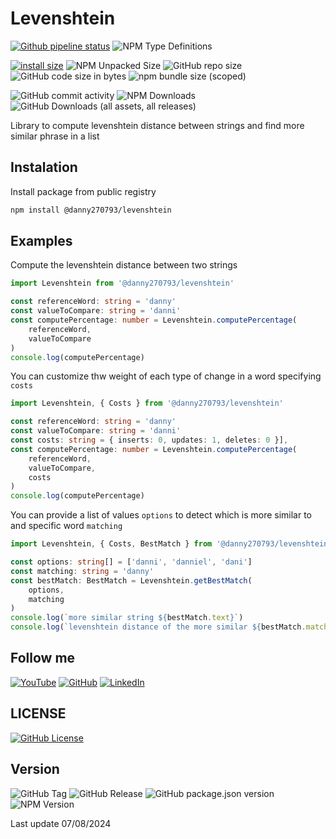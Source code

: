 # Levenshtein

[![Github pipeline status](https://github.com/danny270793/NodeLevenshtein/actions/workflows/releaser.yaml/badge.svg)](https://github.com/danny270793/NodeLevenshtein/actions/workflows/releaser.yaml)
![NPM Type Definitions](https://img.shields.io/npm/types/@danny270793/levenshtein)

[![install size](https://packagephobia.com/badge?p=@danny270793/levenshtein)](https://packagephobia.com/result?p=@danny270793/levenshtein)
![NPM Unpacked Size](https://img.shields.io/npm/unpacked-size/@danny270793/levenshtein)
![GitHub repo size](https://img.shields.io/github/repo-size/danny270793/NodeLevenshtein)
![GitHub code size in bytes](https://img.shields.io/github/languages/code-size/danny270793/NodeLevenshtein)
![npm bundle size (scoped)](https://img.shields.io/bundlephobia/min/@danny270793/levenshtein)

![GitHub commit activity](https://img.shields.io/github/commit-activity/m/danny270793/NodeLevenshtein)
![NPM Downloads](https://img.shields.io/npm/dy/@danny270793/levenshtein)
![GitHub Downloads (all assets, all releases)](https://img.shields.io/github/downloads/danny270793/NodeLevenshtein/total)

Library to compute levenshtein distance between strings and find more similar phrase in a list 

## Instalation

Install package from public registry

```bash
npm install @danny270793/levenshtein
```

## Examples

Compute the levenshtein distance between two strings

```ts
import Levenshtein from '@danny270793/levenshtein'

const referenceWord: string = 'danny'
const valueToCompare: string = 'danni'
const computePercentage: number = Levenshtein.computePercentage(
    referenceWord,
    valueToCompare
)
console.log(computePercentage)
```

You can customize thw weight of each type of change in a word specifying `costs`

```ts
import Levenshtein, { Costs } from '@danny270793/levenshtein'

const referenceWord: string = 'danny'
const valueToCompare: string = 'danni'
const costs: string = { inserts: 0, updates: 1, deletes: 0 }],
const computePercentage: number = Levenshtein.computePercentage(
    referenceWord,
    valueToCompare,
    costs
)
console.log(computePercentage)
```

You can provide a list of values `options` to detect which is more similar to and specific word `matching`

```ts
import Levenshtein, { Costs, BestMatch } from '@danny270793/levenshtein'

const options: string[] = ['danni', 'danniel', 'dani']
const matching: string = 'danny'
const bestMatch: BestMatch = Levenshtein.getBestMatch(
    options,
    matching
)
console.log(`more similar string ${bestMatch.text}`)
console.log(`levenshtein distance of the more similar ${bestMatch.match}`)
```

## Follow me

[![YouTube](https://img.shields.io/badge/YouTube-%23FF0000.svg?style=for-the-badge&logo=YouTube&logoColor=white)](https://www.youtube.com/channel/UC5MAQWU2s2VESTXaUo-ysgg)
[![GitHub](https://img.shields.io/badge/github-%23121011.svg?style=for-the-badge&logo=github&logoColor=white)](https://www.github.com/danny270793/)
[![LinkedIn](https://img.shields.io/badge/linkedin-%230077B5.svg?style=for-the-badge&logo=linkedin&logoColor=white)](https://www.linkedin.com/in/danny270793)

## LICENSE

[![GitHub License](https://img.shields.io/github/license/danny270793/TSFramework)](license.md)

## Version

![GitHub Tag](https://img.shields.io/github/v/tag/danny270793/NodeLevenshtein)
![GitHub Release](https://img.shields.io/github/v/release/danny270793/NodeLevenshtein)
![GitHub package.json version](https://img.shields.io/github/package-json/v/danny270793/NodeLevenshtein)
![NPM Version](https://img.shields.io/npm/v/%40danny270793%2Flevenshtein)

Last update 07/08/2024
